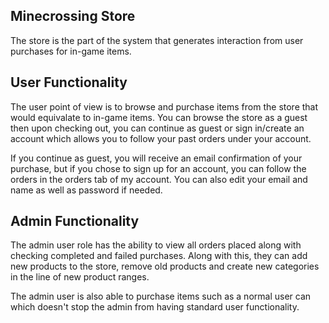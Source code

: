 ## Minecrossing Store

<p>
    The store is the part of the system that generates interaction from user purchases for in-game items.
</p>

## User Functionality

<p>
    The user point of view is to browse and purchase items from the store that would equivalate to in-game items.
    You can browse the store as a guest then upon checking out, you can continue as guest or sign in/create an account which allows you to follow your past orders under your account.
</p>
<p>
    If you continue as guest, you will receive an email confirmation of your purchase, but if you chose to sign up for an account, you can follow the orders in the orders tab of my account. You can also edit your email and name as well as password if needed.
</p>

## Admin Functionality

<p>
    The admin user role has the ability to view all orders placed along with checking completed and failed purchases. Along with this, they can add new products to the store, remove old products and create new categories in the line of new product ranges. 
</p>
<p>
    The admin user is also able to purchase items such as a normal user can which doesn't stop the admin from having standard user functionality.
</p>